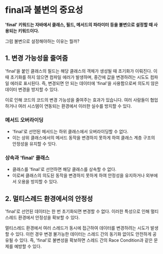 # final과 불변의 중요성
**'final' 키워드는 자바에서 클래스, 필드, 메서드의 파라미터 등을 불변으로 설정할 때 사용되는 키워드이다.** 

그럼 불변으로 설정해야하는 이유는 뭘까?

## 1. 변경 가능성을 줄여줌
'final'을 붙인 클래스의 필드는 해당 클래스의 객체가 생성될 때 초기화가 이뤄진다. 이 때 초기화를 하지 않으면 컴파일 에러가 발생하며, 중간에 값을 변경하려는 시도도 컴파일 에러로 표시된다. 즉, 변경되면 안 되는 데이터에 'final'을 사용함으로써 의도치 않은 데이터 변경을 방지할 수 있다.

이로 인해 코드의 코드의 변경 가능성을 줄여주는 효과가 있습니다. 여러 사람들이 협업하거나 여러 시스템이 연동되는 환경에서 이러한 실수를 방지할 수 있다.

### 메서드 오버라이딩
- 'final'로 선언된 메서드는 하위 클래스에서 오버라이딩할 수 없다. 
- 이는 상위 클래스에서의 메서드 동작을 변경하지 못하게 하여 클래스 계층 구조의 안정성을 유지할 수 잇다.
### 상속과 'final' 클래스
- 클래스를 'final'로 선언하면 해당 클래스를 상속할 수 없다.
- 이로써 클래스의 의도된 동작을 변경하지 못하게 하여 안정성을 유지하거나 외부에서 오용을 방지할 수 있다.

## 2. 멀티스레드 환경에서의 안정성
'final'로 선언된 데이터는 한 번 초기화되면 변경할 수 없다. 이러한 특성으로 인해 멀티스레드 환경에서 안정성을 확보할 수 있다. 

멀티스레드 환경에서 여러 스레드가 동시에 접근하여 데이터를 변경하려는 시도가 발생할 수 있다. 이런 경우 변경 불가능한 데이터는 스레드 간의 동기화 없이도 안전하게 공유될 수 있다. 즉, 'final'로 불변성을 확보하면 스레드 간의 Race Condition과 같은 문제를 예방할 수 있다.

